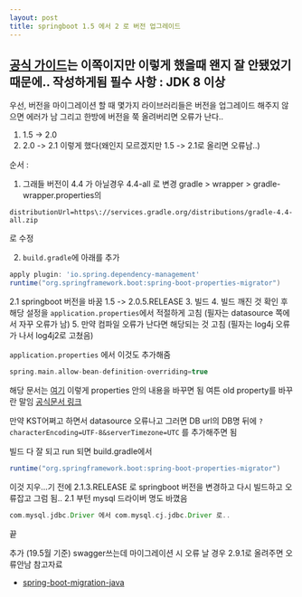 ```yaml
---
layout: post
title: springboot 1.5 에서 2 로 버전 업그레이드
---
```

[공식 가이드](https://github.com/spring-projects/spring-boot/wiki/Spring-Boot-2.0-Migration-Guide)는 이쪽이지만
이렇게 했을때 왠지 잘 안됐었기 때문에.. 작성하게됨
필수 사항 : JDK 8 이상
---
우선, 버전을 마이그레이션 할 때 
몇가지 라이브러리들은 버전을 업그레이드 해주지 않으면 에러가 남
그리고 한방에 버전을 쭉 올려버리면 오류가 난다..
1. 1.5 -> 2.0
2. 2.0 -> 2.1
이렇게 했다(왜인지 모르겠지만 1.5 -> 2.1로 올리면 오류남..)

순서 : 
1. 그래들 버전이 4.4 가 아닐경우 4.4-all 로 변경
gradle > wrapper > gradle-wrapper.properties의
```
distributionUrl=https\://services.gradle.org/distributions/gradle-4.4-all.zip
```
로 수정

2. `build.gradle`에 아래를 추가
```gradle
apply plugin: 'io.spring.dependency-management'
runtime("org.springframework.boot:spring-boot-properties-migrator")
```
2.1 springboot 버전을 바꿈 1.5 -> 2.0.5.RELEASE
3. 빌드
4. 빌드 깨진 것 확인 후 해당 설정을 `application.properties`에서 적절하게 고침 (필자는 datasource 쪽에서 자꾸 오류가 남)
5. 만약 컴파일 오류가 난다면 해당되는 것 고침 (필자는 log4j 오류가 나서 log4j2로 고쳤음)

`application.properties` 에서 이것도 추가해줌 
```gradle
spring.main.allow-bean-definition-overriding=true
```

해당 문서는 [여기](https://docs.spring.io/spring-boot/docs/current/reference/html/common-application-properties.html)
이렇게 properties 안의 내용을 바꾸면 됨 
여튼 old property를 바꾸란 말임 
[공식문서 링크](https://github.com/spring-projects/spring-boot/wiki/Spring-Boot-2.0-Migration-Guide#servlet-specific-server-properties)

만약 KST어쩌고 하면서 datasource 오류나고 그러면 
DB url의 DB명 뒤에 `?characterEncoding=UTF-8&serverTimezone=UTC` 를 추가해주면 됨

빌드 다 잘 되고 run 되면 build.gradle에서 
```gradle
runtime("org.springframework.boot:spring-boot-properties-migrator")
```
이것 지우...기 전에 2.1.3.RELEASE 로 springboot 버전을 변경하고
다시 빌드하고 오류잡고 그럼 됨..
2.1 부턴 mysql 드라이버 명도 바꼈음 
```gradle
com.mysql.jdbc.Driver 에서 com.mysql.cj.jdbc.Driver 로..
```
끝

추가
(19.5월 기준) swagger쓰는데 마이그레이션 시 오류 날 경우 2.9.1로 올려주면 오류안남
참고자료
* [spring-boot-migration-java](https://altkomsoftware.pl/en/blog/spring-boot-migration-java/)